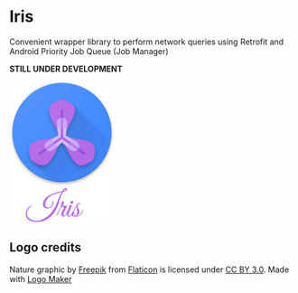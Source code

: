 # Iris

Convenient wrapper library to perform network queries using Retrofit and Android Priority Job Queue (Job Manager)

**STILL UNDER DEVELOPMENT**

![logo](https://raw.githubusercontent.com/RoRoche/Iris/master/assets/logo.png)

## Logo credits

Nature graphic by <a href="http://www.flaticon.com/authors/freepik">Freepik</a> from <a href="http://www.flaticon.com/">Flaticon</a> is licensed under <a href="http://creativecommons.org/licenses/by/3.0/" title="Creative Commons BY 3.0">CC BY 3.0</a>. Made with <a href="http://logomakr.com" title="Logo Maker">Logo Maker</a>

